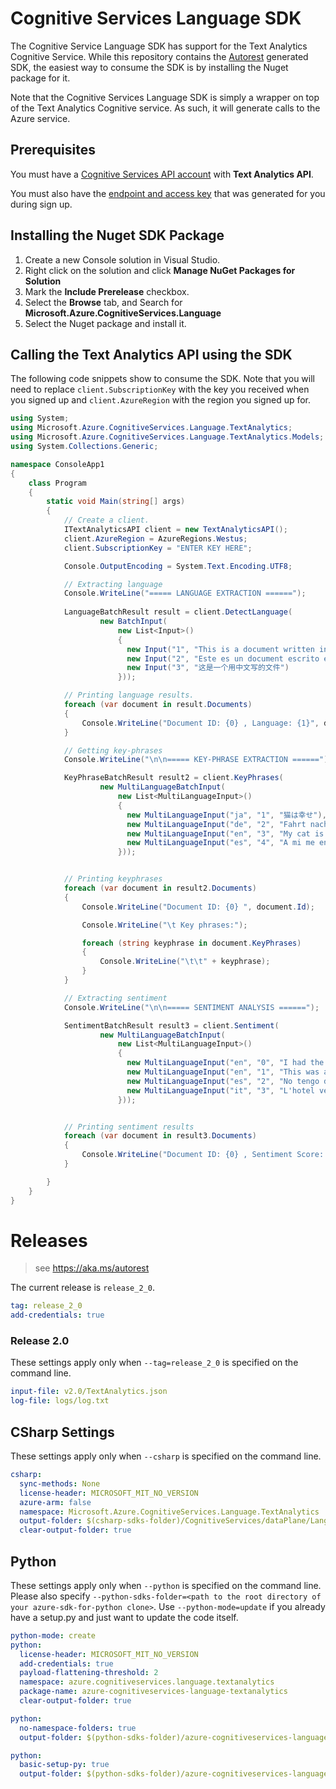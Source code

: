# Cognitive Services Language SDK

The Cognitive Service Language SDK has support for the Text Analytics Cognitive Service.
While this repository contains the [Autorest](https://aka.ms/autorest) generated SDK, the easiest way to consume the SDK is by installing the Nuget package for it.

Note that the Cognitive Services Language SDK is simply a wrapper on top of the Text Analytics Cognitive service. As such, it will generate calls to the Azure service. 


## Prerequisites
You must have a [Cognitive Services API account](https://docs.microsoft.com/azure/cognitive-services/cognitive-services-apis-create-account) with **Text Analytics API**. 

You must also have the [endpoint and access key](../How-tos/text-analytics-how-to-access-key.md) that was generated for you during sign up. 

## Installing the Nuget SDK Package
1. Create a new Console solution in Visual Studio.
1. Right click on the solution and click **Manage NuGet Packages for Solution**
1. Mark the **Include Prerelease** checkbox.
1. Select the **Browse** tab, and Search for **Microsoft.Azure.CognitiveServices.Language**
1. Select the Nuget package and install it.

## Calling the Text Analytics API using the SDK
The following code snippets show to consume the SDK. Note that you will need to replace `client.SubscriptionKey` with the key you received when you signed up and `client.AzureRegion` with the region you signed up for.

```c#
using System;
using Microsoft.Azure.CognitiveServices.Language.TextAnalytics;
using Microsoft.Azure.CognitiveServices.Language.TextAnalytics.Models;
using System.Collections.Generic;

namespace ConsoleApp1
{
    class Program
    {
        static void Main(string[] args)
        {
            // Create a client.
            ITextAnalyticsAPI client = new TextAnalyticsAPI();
            client.AzureRegion = AzureRegions.Westus;
            client.SubscriptionKey = "ENTER KEY HERE";

            Console.OutputEncoding = System.Text.Encoding.UTF8;

            // Extracting language
            Console.WriteLine("===== LANGUAGE EXTRACTION ======");
            
            LanguageBatchResult result = client.DetectLanguage(
                    new BatchInput(
                        new List<Input>()
                        {
                          new Input("1", "This is a document written in English."),
                          new Input("2", "Este es un document escrito en Español."),
                          new Input("3", "这是一个用中文写的文件")
                        }));

            // Printing language results.
            foreach (var document in result.Documents)
            {
                Console.WriteLine("Document ID: {0} , Language: {1}", document.Id, document.DetectedLanguages[0].Name);
            }

            // Getting key-phrases
            Console.WriteLine("\n\n===== KEY-PHRASE EXTRACTION ======");

            KeyPhraseBatchResult result2 = client.KeyPhrases(
                    new MultiLanguageBatchInput(
                        new List<MultiLanguageInput>()
                        {
                          new MultiLanguageInput("ja", "1", "猫は幸せ"),
                          new MultiLanguageInput("de", "2", "Fahrt nach Stuttgart und dann zum Hotel zu Fu."),
                          new MultiLanguageInput("en", "3", "My cat is stiff as a rock."),
                          new MultiLanguageInput("es", "4", "A mi me encanta el fútbol!")
                        }));


            // Printing keyphrases
            foreach (var document in result2.Documents)
            {
                Console.WriteLine("Document ID: {0} ", document.Id);

                Console.WriteLine("\t Key phrases:");

                foreach (string keyphrase in document.KeyPhrases)
                {
                    Console.WriteLine("\t\t" + keyphrase);
                }
            }

            // Extracting sentiment
            Console.WriteLine("\n\n===== SENTIMENT ANALYSIS ======");

            SentimentBatchResult result3 = client.Sentiment(
                    new MultiLanguageBatchInput(
                        new List<MultiLanguageInput>()
                        {
                          new MultiLanguageInput("en", "0", "I had the best day of my life."),
                          new MultiLanguageInput("en", "1", "This was a waste of my time. The speaker put me to sleep."),
                          new MultiLanguageInput("es", "2", "No tengo dinero ni nada que dar..."),
                          new MultiLanguageInput("it", "3", "L'hotel veneziano era meraviglioso. È un bellissimo pezzo di architettura."),
                        }));


            // Printing sentiment results
            foreach (var document in result3.Documents)
            {
                Console.WriteLine("Document ID: {0} , Sentiment Score: {1:0.00}", document.Id, document.Score);
            }

        }
    }
}
```
# Releases

> see https://aka.ms/autorest

The current release is `release_2_0`.
``` yaml
tag: release_2_0
add-credentials: true
```

### Release 2.0
These settings apply only when `--tag=release_2_0` is specified on the command line.

``` yaml $(tag) == 'release_2_0'
input-file: v2.0/TextAnalytics.json
log-file: logs/log.txt
```

## CSharp Settings
These settings apply only when `--csharp` is specified on the command line.
``` yaml $(csharp) 
csharp: 
  sync-methods: None
  license-header: MICROSOFT_MIT_NO_VERSION
  azure-arm: false
  namespace: Microsoft.Azure.CognitiveServices.Language.TextAnalytics
  output-folder: $(csharp-sdks-folder)/CognitiveServices/dataPlane/Language/Microsoft.CognitiveServices.Language/Generated/TextAnalytics
  clear-output-folder: true
```

## Python

These settings apply only when `--python` is specified on the command line.
Please also specify `--python-sdks-folder=<path to the root directory of your azure-sdk-for-python clone>`.
Use `--python-mode=update` if you already have a setup.py and just want to update the code itself.

``` yaml $(python)
python-mode: create
python:
  license-header: MICROSOFT_MIT_NO_VERSION
  add-credentials: true
  payload-flattening-threshold: 2
  namespace: azure.cognitiveservices.language.textanalytics
  package-name: azure-cognitiveservices-language-textanalytics
  clear-output-folder: true
```
``` yaml $(python) && $(python-mode) == 'update'
python:
  no-namespace-folders: true
  output-folder: $(python-sdks-folder)/azure-cognitiveservices-language-textanalytics/azure/cognitiveservices/language/textanalytics
```
``` yaml $(python) && $(python-mode) == 'create'
python:
  basic-setup-py: true
  output-folder: $(python-sdks-folder)/azure-cognitiveservices-language-textanalytics
```

